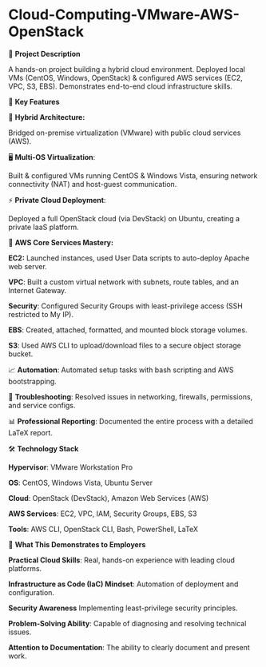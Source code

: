 # Cloud-Computing-VMware-AWS-OpenStack
🚀 **Project Description**

A hands-on project building a hybrid cloud environment. Deployed local VMs (CentOS, Windows, OpenStack) & configured AWS services (EC2, VPC, S3, EBS). Demonstrates end-to-end cloud infrastructure skills.

🔑 **Key Features**

🧪 **Hybrid Architecture:**

Bridged on-premise virtualization (VMware) with public cloud services (AWS).

🖥️ **Multi-OS Virtualization**:

Built & configured VMs running CentOS & Windows Vista, ensuring network connectivity (NAT) and host-guest communication.

⚡ **Private Cloud Deployment**: 

Deployed a full OpenStack cloud (via DevStack) on Ubuntu, creating a private IaaS platform.

🚀 **AWS Core Services Mastery:**


**EC2:** Launched instances, used User Data scripts to auto-deploy Apache web server.

**VPC**:  Built a custom virtual network with subnets, route tables, and an Internet Gateway.

**Security**:  Configured Security Groups with least-privilege access (SSH restricted to My IP).

**EBS**:  Created, attached, formatted, and mounted block storage volumes.

**S3**: Used AWS CLI to upload/download files to a secure object storage bucket.

📈 **Automation**: Automated setup tasks with bash scripting and AWS bootstrapping.

🐛 **Troubleshooting**: Resolved issues in networking, firewalls, permissions, and service configs.

📊 **Professional Reporting**: Documented the entire process with a detailed LaTeX report.

🛠️ **Technology Stack**

**Hypervisor**: 
VMware Workstation Pro

**OS**: CentOS, Windows Vista, Ubuntu Server

**Cloud**: OpenStack (DevStack), Amazon Web Services (AWS)

**AWS Services**: EC2, VPC, IAM, Security Groups, EBS, S3

**Tools**: AWS CLI, OpenStack CLI, Bash, PowerShell, LaTeX

🎯 **What This Demonstrates to Employers**

**Practical Cloud Skills**: Real, hands-on experience with leading cloud platforms.

**Infrastructure as Code (IaC) Mindset**: Automation of deployment and configuration.

**Security Awareness** Implementing least-privilege security principles.

**Problem-Solving Ability**: Capable of diagnosing and resolving technical issues.

**Attention to Documentation**: The ability to clearly document and present work.
